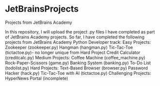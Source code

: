 # JetBrainsProjects
Projects from JetBrains Academy

In this repository, I will upload the project .py files I have completed as part of JetBrains Academy projects. So far, I have completed the following projects from JetBrains Academy Python Developer track:
Easy Projects:
  Zookeeper (zookeeper.py)
  Hangman (hangman.py)
  Tic-Tac-Toe (tictactoe.py)- no longer unique from Hard Project
  Credit Calculator (creditcalc.py)
Medium Projects:
  Coffee Machine (coffee_machine.py)
  Rock-Paper-Scissors (game.py)
  Banking System (banking.py)
  To-Do List (todolist.py)
Hard Projects:
  Text-Based Browser (browser.py)
  Password Hacker (hack.py)
  Tic-Tac-Toe with AI (tictactoe.py)
Challenging Projects:
  HyperNews Portal (incomplete)
